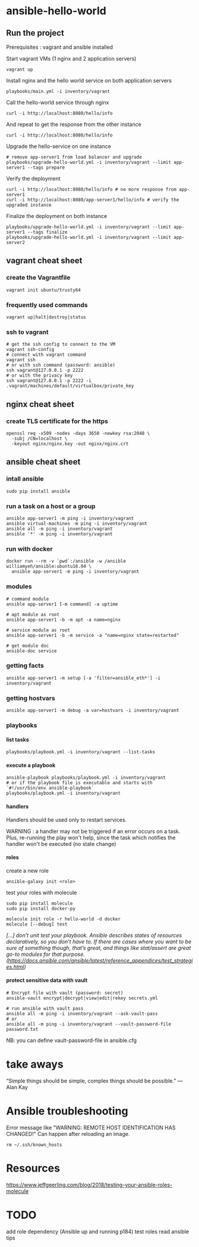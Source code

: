 # ansible-hello-world

## Run the project

Prerequisites : vagrant and ansible installed
    
Start vagrant VMs (1 nginx and 2 application servers)

    vagrant up
    
Install nginx and the hello world service on both application servers

    playbooks/main.yml -i inventory/vagrant
    
Call the hello-world service through nginx

    curl -i http://localhost:8080/hello/info
    
And repeat to get the response from the other instance

    curl -i http://localhost:8080/hello/info
    
Upgrade the hello-service on one instance

    # remove app-server1 from load balancer and upgrade
    playbooks/upgrade-hello-world.yml -i inventory/vagrant --limit app-server1 --tags prepare

Verify the deployment

    curl -i http://localhost:8080/hello/info # no more response from app-server1
    curl -i http://localhost:8080/app-server1/hello/info # verify the upgraded instance

Finalize the deployment on both instance

    playbooks/upgrade-hello-world.yml -i inventory/vagrant --limit app-server1 --tags finalize
    playbooks/upgrade-hello-world.yml -i inventory/vagrant --limit app-server2


## vagrant cheat sheet

### create the Vagrantfile
    
    vagrant init ubuntu/trusty64
    
### frequently used commands
    
    vagrant up|halt|destroy|status
    
### ssh to vagrant
    
    # get the ssh config to connect to the VM
    vagrant ssh-config
    # connect with vagrant command
    vagrant ssh
    # or with ssh command (password: ansible)
    ssh vagrant@127.0.0.1 -p 2222
    # or with the privacy key
    ssh vagrant@127.0.0.1 -p 2222 -i .vagrant/machines/default/virtualbox/private_key


## nginx cheat sheet

### create TLS certificate for the https
    openssl req -x509 -nodes -days 3650 -newkey rsa:2048 \
      -subj /CN=localhost \
      -keyout nginx/nginx.key -out nginx/nginx.crt

## ansible cheat sheet

### intall ansible

    sudo pip install ansible
    
    
    
### run a task on a host or a group

    ansible app-server1 -m ping -i inventory/vagrant
    ansible virtual-machines -m ping -i inventory/vagrant
    ansible all -m ping -i inventory/vagrant
    ansible '*' -m ping -i inventory/vagrant
    
### run with docker

    docker run --rm -v `pwd`:/ansible -w /ansible williamyeh/ansible:ubuntu16.04 \
      ansible app-server1 -m ping -i inventory/vagrant

### modules

    # command module
    ansible app-server1 [-m command] -a uptime
    
    # apt module as root
    ansible app-server1 -b -m apt -a name=nginx
    
    # service module as root
    ansible app-server1 -b -m service -a "name=nginx state=restarted"
    
    # get module doc
    ansible-doc service

### getting facts

    ansible app-server1 -m setup [-a 'filter=ansible_eth*'] -i inventory/vagrant

### getting hostvars

    ansible app-server1 -m debug -a var=hostvars -i inventory/vagrant


### playbooks

#### list tasks
    playbooks/playbook.yml -i inventory/vagrant --list-tasks

#### execute a playbook
    ansible-playbook playbooks/playbook.yml -i inventory/vagrant
    # or if the playbook file is executable and starts with `#!/usr/bin/env ansible-playbook`
    playbooks/playbook.yml -i inventory/vagrant

#### handlers
    
Handlers should be used only to restart services.

WARNING :
  a handler may not be triggered if an error occurs on a task.
  Plus, re-running the play won't help, since the task which notifies the handler won't be executed (no state change)
  

#### roles

create a new role

    ansible-galaxy init <role>
    
test your roles with molecule

    sudo pip install molecule
    sudo pip install docker-py
    
    molecule init role -r hello-world -d docker
    molecule [--debug] test
    
_[...] don’t unit test your playbook.
Ansible describes states of resources declaratively, so you don’t have to.
If there are cases where you want to be sure of something though, that’s great, and things like stat/assert are great go-to modules for that purpose.
(https://docs.ansible.com/ansible/latest/reference_appendices/test_strategies.html)_

#### protect sensitive data with vault

    # Encrypt file with vault (password: secret)
    ansible-vault encrypt|decrypt|view|edit|rekey secrets.yml
    
    # run ansible with vault pass
    ansible all -m ping -i inventory/vagrant --ask-vault-pass
    # or
    ansible all -m ping -i inventory/vagrant --vault-password-file password.txt
    
NB: you can define vault-password-file in ansible.cfg

# take aways

“Simple things should be simple, complex things should be possible.”
― Alan Kay


# Ansible troubleshooting


Error message like "WARNING: REMOTE HOST IDENTIFICATION HAS CHANGED!"
Can happen after reloading an image.
    
    rm ~/.ssh/known_hosts


# Resources

[Ansible up and running]: http://shop.oreilly.com/product/0636920065500.do

[ansible.cfg file entries]: https://docs.ansible.com/ansible/latest/reference_appendices/config.html

https://www.jeffgeerling.com/blog/2018/testing-your-ansible-roles-molecule

# TODO
 add role dependency (Ansible up and running p184)
 test roles
 read ansible tips
